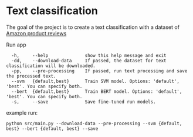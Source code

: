 # Text classification

The goal of the project is to create a text classification with a dataset of [Amazon product reviews](https://cseweb.ucsd.edu/~jmcauley/datasets.html#amazon_reviews)


Run app 

```
  -h,     --help              show this help message and exit
  -dd,    --download-data     If passed, the dataset for text classification will be downloaded.
  -pp,    --pre-processing    If passed, run text processing and save the processed text.
  --svm   {default,best}      Train SVM model. Options: 'default', 'best'. You can specify both.
  --bert  {default,best}      Train BERT model. Options: 'default', 'best'. You can specify both.
  -s,     --save              Save fine-tuned run models.
```

example run:
```
python src/main.py --download-data --pre-processing --svm {default, best} --bert {default, best} --save
```
